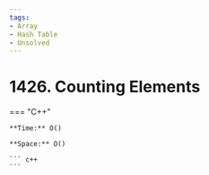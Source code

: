 ```yaml
---
tags:
- Array
- Hash Table
- Unsolved
---
```



# 1426. Counting Elements

=== "C++"

    **Time:** O()

    **Space:** O()

    ``` c++
    ```